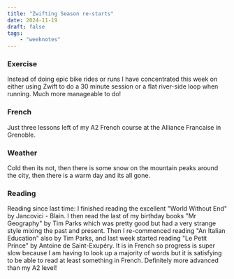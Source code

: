```yaml
---
title: "Zwifting Season re-starts"
date: 2024-11-19
draft: false
tags:
    - "weeknotes"
---
```


### Exercise

Instead of doing epic bike rides or runs I have concentrated this week on either using Zwift to do a 30 minute session or a flat river-side loop when running. Much more manageable to do!

### French

Just three lessons left of my A2 French course at the Alliance Francaise in Grenoble.

### Weather

Cold then its not, then there is some snow on the mountain peaks around the city, then there is a warm day and its all gone.

### Reading

Reading since last time: I finished reading the excellent "World Without End" by Jancovici - Blain. I then read the last of my birthday books "Mr Geography" by Tim Parks which was pretty good but had a very strange style mixing the past and present. Then I re-commenced reading "An Italian Education" also by Tim Parks, and last week started reading "Le Petit Prince" by Antoine de Saint-Exupéry. It is in French so progress is super slow because I am having to look up a majority of words but it is satisfying to be able to read at least something in French. Definitely more advanced than my A2 level!
